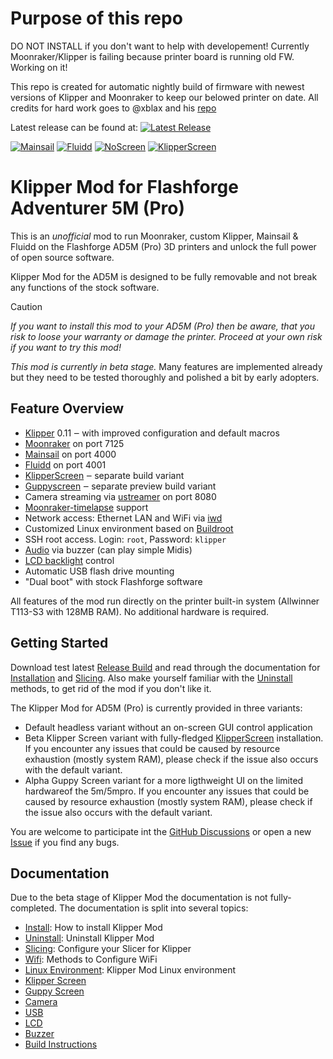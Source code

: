 # Purpose of this repo

DO NOT INSTALL if you don't want to help with developement! Currently Moonraker/Klipper is failing because printer board is running old FW. Working on it!

This repo is created for automatic nightly build of firmware with newest versions of Klipper and Moonraker to keep our belowed printer on date.
All credits for hard work goes to @xblax and his [repo](https://github.com/xblax/flashforge_ad5m_klipper_mod)


Latest release can be found at: [![Latest Release](https://img.shields.io/github/v/release/OWNER/REPO?logo=github)](https://github.com/pkejval/flashforge_ad5m_klipper_mod/releases/latest)




[![Mainsail](docs/images/mainsail_01_thumb.jpg)](docs/images/mainsail_01.jpg)
[![Fluidd](docs/images/fluidd_01_thumb.png)](docs/images/fluidd_01.png)
[![NoScreen](docs/images/no_screen_01_thumb.jpg)](docs/images/no_screen_01.jpg)
[![KlipperScreen](docs/images/klipper_screen_01_thumb.jpg)](docs/images/klipper_screen_01.jpg)

# Klipper Mod for Flashforge Adventurer 5M (Pro)

This is an *unofficial* mod to run Moonraker, custom Klipper, Mainsail & Fluidd on the Flashforge AD5M (Pro) 3D printers and unlock the full power of open source software.

Klipper Mod for the AD5M is designed to be fully removable and not break any functions of the stock software.

> [!CAUTION]
> *If you want to install this mod to your AD5M (Pro) then be aware, that you risk to loose your warranty or damage the printer. Proceed at your own risk if you want to try this mod!*

*This mod is currently in beta stage.* Many features are implemented already but they need to be tested thoroughly and polished a bit by early adopters.

## Feature Overview

- [Klipper](https://www.klipper3d.org/) 0.11 ‒ with improved configuration and default macros
- [Moonraker](https://github.com/Arksine/moonraker) on port 7125
- [Mainsail](https://docs.mainsail.xyz/) on port 4000
- [Fluidd](https://docs.fluidd.xyz/) on port 4001
- [KlipperScreen](https://klipperscreen.readthedocs.io/en/latest/) ‒ separate  build variant
- [Guppyscreen](https://github.com/ballaswag/guppyscreen) ‒ separate preview build variant
- Camera streaming via [ustreamer](https://github.com/pikvm/ustreamer) on port 8080
- [Moonraker-timelapse](https://github.com/mainsail-crew/moonraker-timelapse) support
- Network access: Ethernet LAN and WiFi via [iwd](https://iwd.wiki.kernel.org/)
- Customized Linux environment based on [Buildroot](https://buildroot.org/)
- SSH root access. Login: `root`, Password: `klipper`
- [Audio](https://pypi.org/project/ff-adm5-audio/) via buzzer (can play simple Midis)
- [LCD backlight](https://pypi.org/project/ff-ad5m-backlight/) control 
- Automatic USB flash drive mounting
- "Dual boot" with stock Flashforge software

All features of the mod run directly on the printer built-in system (Allwinner T113-S3 with 128MB RAM). No additional hardware is required. 

## Getting Started

Download test latest [Release Build](https://github.com/xblax/flashforge_ad5m_klipper_mod/releases) and read through the documentation for [Installation](docs/INSTALL.md) and [Slicing](docs/SLICING.md). Also make yourself familiar with the [Uninstall](docs/UNINSTALL.md) methods, to get rid of the mod if you don't like it.

The Klipper Mod for AD5M (Pro) is currently provided in three variants: 
- Default headless variant without an on-screen GUI control application
- Beta Klipper Screen variant with fully-fledged [KlipperScreen](docs/KLIPPER_SCREEN.md) installation. If you encounter any issues that could be caused by resource exhaustion (mostly system RAM), please check if the issue also occurs with the default variant.
- Alpha Guppy Screen variant for a more ligthweight UI on the limited hardwareof the 5m/5mpro. If you encounter any issues that could be caused by resource exhaustion (mostly system RAM), please check if the issue also occurs with the default variant.

You are welcome to participate int the [GitHub Discussions](https://github.com/xblax/flashforge_ad5m_klipper_mod/discussions) or open a new [Issue](https://github.com/xblax/flashforge_ad5m_klipper_mod/issues) if you find any bugs.

## Documentation

Due to the beta stage of Klipper Mod the documentation is not fully-completed. The documentation is split into several topics:

- [Install](docs/INSTALL.md): How to install Klipper Mod
- [Uninstall](docs/UNINSTALL.md): Uninstall Klipper Mod
- [Slicing](docs/SLICING.md): Configure your Slicer for Klipper
- [Wifi](docs/WIFI.md): Methods to Configure WiFi
- [Linux Environment](docs/LINUX.md): Klipper Mod Linux environment
- [Klipper Screen](docs/KLIPPER_SCREEN.md)
- [Guppy Screen](docs/GUPPY_SCREEN.md)
- [Camera](docs/CAMERA.md)
- [USB](docs/USB.md)
- [LCD](docs/LCD.md)
- [Buzzer](docs/BUZZER.md)
- [Build Instructions](docs/BUILDING.md)

